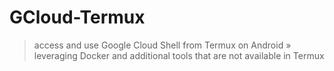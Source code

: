 # GCloud-Termux
> access and use Google Cloud Shell from Termux on Android » leveraging Docker and additional tools that are not available in Termux